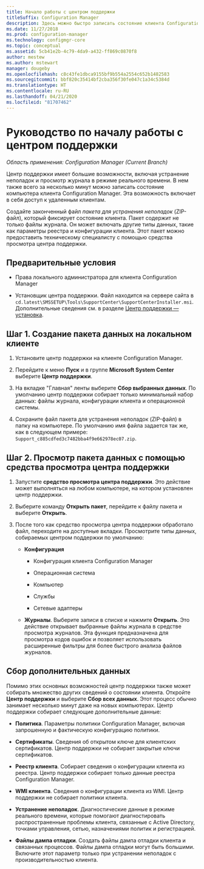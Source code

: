 ```yaml
---
title: Начало работы с центром поддержки
titleSuffix: Configuration Manager
description: Здесь можно быстро записать состояние клиента Configuration Manager для устранения неполадок.
ms.date: 11/27/2018
ms.prod: configuration-manager
ms.technology: configmgr-core
ms.topic: conceptual
ms.assetid: 5cb41e2b-4c79-4da9-a432-ff869c0870f8
author: mestew
ms.author: mstewart
manager: dougeby
ms.openlocfilehash: c8c43fe1dbca9155bf9b554a2554c652b1482583
ms.sourcegitcommit: bbf820c35414bf2cba356f30fe047c1a34c5384d
ms.translationtype: HT
ms.contentlocale: ru-RU
ms.lasthandoff: 04/21/2020
ms.locfileid: "81707462"
---
```

# <a name="support-center-quickstart-guide"></a>Руководство по началу работы с центром поддержки

*Область применения: Configuration Manager (Current Branch)*

Центр поддержки имеет большие возможности, включая устранение неполадок и просмотр журнала в режиме реального времени. В нем также всего за несколько минут можно записать состояние компьютера клиента Configuration Manager. Эта возможность включает в себя доступ к удаленным клиентам.

Создайте законченный файл *пакета для устранения неполадок* (ZIP-файл), который фиксирует состояние клиента. Пакет содержит не только файлы журнала. Он может включать другие типы данных, такие как параметры реестра и конфигурации клиента. Этот пакет можно предоставить техническому специалисту с помощью средства просмотра центра поддержки.



## <a name="prerequisites"></a>Предварительные условия

- Права локального администратора для клиента Configuration Manager  

- Установщик центра поддержки. Файл находится на сервере сайта в `cd.latest\SMSSETUP\Tools\SupportCenter\SupportCenterInstaller.msi`. Дополнительные сведения см. в разделе [Центр поддержки — установка](support-center.md#install).  



## <a name="step-1-create-a-data-bundle-on-a-local-client"></a>Шаг 1. Создание пакета данных на локальном клиенте

1.  Установите центр поддержки на клиенте Configuration Manager.  

2.  Перейдите к меню **Пуск** и в группе **Microsoft System Center** выберите **Центр поддержки**.  

3.  На вкладке "Главная" ленты выберите **Сбор выбранных данных**. По умолчанию центр поддержки собирает только минимальный набор данных: файлы журнала, конфигурации клиента и операционной системы.  

4.  Сохраните файл пакета для устранения неполадок (ZIP-файл) в папку на компьютере. По умолчанию имя файла задается так же, как в следующем примере: `Support_c885cdfed3c7482bba4f9e662978ec07.zip`.  



## <a name="step-2-view-the-data-bundle-using-support-center-viewer"></a>Шаг 2. Просмотр пакета данных с помощью средства просмотра центра поддержки

1.  Запустите **средство просмотра центра поддержки**. Это действие может выполняться на любом компьютере, на котором установлен центр поддержки.  

2.  Выберите команду **Открыть пакет**, перейдите к файлу пакета и выберите **Открыть**.  

3.  После того как средство просмотра центра поддержки обработало файл, переходите на доступные вкладки. Просмотрите типы данных, собираемых центром поддержки по умолчанию:  

    - **Конфигурация**  

        - Конфигурация клиента Configuration Manager  

        - Операционная система  

        - Компьютер  

        - Службы  

        - Сетевые адаптеры  

    - **Журналы**. Выберите записи в списке и нажмите **Открыть**. Это действие открывает выбранные файлы журнала в средстве просмотра журналов. Эта функция предназначена для просмотра кодов ошибок и позволяет использовать расширенные фильтры для более быстрого анализа файлов журналов.  



## <a name="collect-more-data"></a>Сбор дополнительных данных

Помимо этих основных возможностей центр поддержки также может собирать множество других сведений о состоянии клиента. Откройте **Центр поддержки** и выберите **Сбор всех данных**. Этот процесс обычно занимает несколько минут даже на новых компьютерах. Центр поддержки собирает следующие дополнительные данные:

- **Политика**. Параметры политики Configuration Manager, включая запрошенную и фактическую конфигурацию политики.  

- **Сертификаты**. Сведения об открытом ключе для клиентских сертификатов. Центр поддержки не собирает закрытые ключи сертификатов.  

- **Реестр клиента**. Собирает сведения о конфигурации клиента из реестра. Центр поддержки собирает только данные реестра Configuration Manager.  

- **WMI клиента**. Сведения о конфигурации клиента из WMI. Центр поддержки не собирает политики клиента.  

- **Устранение неполадок**. Диагностические данные в режиме реального времени, которые помогают диагностировать распространенные проблемы клиента, связанные с Active Directory, точками управления, сетью, назначениями политик и регистрацией.  

- **Файлы дампа отладки**. Создать файлы дампа отладки клиента и связанных процессов. Файлы дампа отладки могут быть большими. Включите этот параметр только при устранении неполадок с производительностью клиента.  


